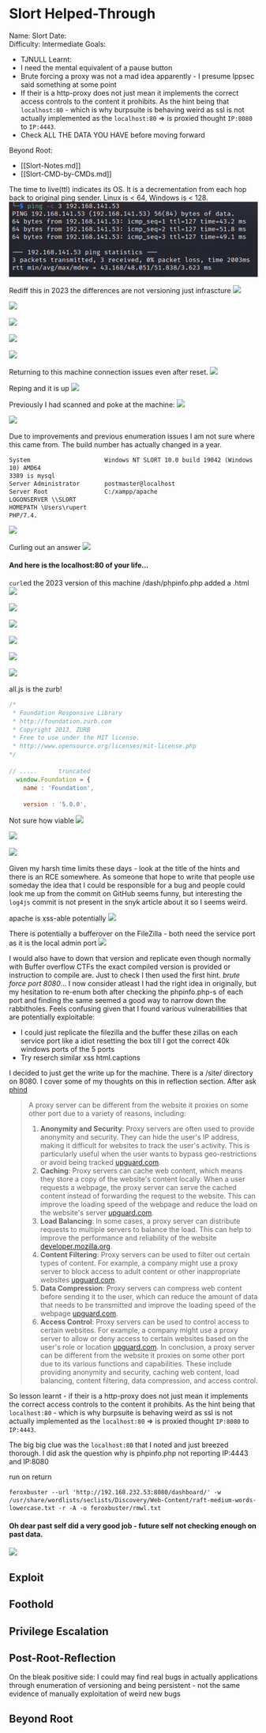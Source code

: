 # Slort Helped-Through

Name: Slort
Date:  
Difficulty:  Intermediate
Goals:  
- TJNULL 
Learnt:
- I need the mental equivalent of a pause button 
- Brute forcing a proxy was not a mad idea apparently - I presume Ippsec said something at some point 
- If their is a http-proxy does not just mean it implements the correct access controls to the content it prohibits. As the hint being that `localhost:80` - which is why burpsuite is behaving weird as ssl is not actually implemented as the `localhost:80` => is proxied thought `IP:8080` to `IP:4443`.
- Check ALL THE DATA YOU HAVE before moving forward

Beyond Root:
- [[Slort-Notes.md]]
- [[Slort-CMD-by-CMDs.md]]

The time to live(ttl) indicates its OS. It is a decrementation from each hop back to original ping sender. Linux is < 64, Windows is < 128.
![ping](Screenshots/ping.png)

Rediff this in 2023 the differences are not versioning just infrascture
![](samepagediffport.png)

![](phpyouradmin.png)

![](nmapity.png)

![](nc5040.png)

![](amap5040.png)

Returning to this machine connection issues even after reset.
![](4443-weirdness.png)

Reping and it is up
![](reping.png)

Previously I had scanned and poke at the machine:
![](4443-phpmyadmin.png)

![](cmesmbenum.png)

Due to improvements and previous enumeration issues I am not sure where this came from. The build number has actually changed in a year. 
```
System                     Windows NT SLORT 10.0 build 19042 (Windows 10) AMD64
3389 is mysql
Server Administrator       postmaster@localhost
Server Root                C:/xampp/apache
LOGONSERVER \\SLORT
HOMEPATH \Users\rupert
PHP/7.4.
```

![](moreweirdness.png)

Curling out an answer
![](curlingoutananswer.png)

#### And here is the localhost:80 of your life...

`curl`ed the 2023 version of this machine /dash/phpinfo.php added a .html 
![](backontarget.png)

![](apacheenv.png)

![](curlversioncheck.png)

![](phpzipfilters.png)

![](rupertsapacheonwebweird.png)

![](morelinksfromthezurbnucleifingerprint.png)

all.js is the zurb!
```js
/*
 * Foundation Responsive Library
 * http://foundation.zurb.com
 * Copyright 2013, ZURB
 * Free to use under the MIT license.
 * http://www.opensource.org/licenses/mit-license.php
*/

// .....      truncated
  window.Foundation = {
    name : 'Foundation',

    version : '5.0.0',
```

Not sure how viable
![](xxsincaptionsoforalllt6zurb.png)

![](htmlcaptions.png)

![](imagecaptions.png)

Given my harsh time limits these days - look at the title of the hints and there is an RCE somewhere. As someone that hope to write that people use someday the idea that I could be responsible for a bug and people could look me up from the commit on GitHub seems funny, but interesting the `log4js` commit is not present in the snyk article about it so I seems weird. 

apache is xss-able potentially
![](apachexxs-potential.png)

There is potentially a bufferover on the FileZilla - both need the service port as it is the local admin port
![](filezillabufferoverflow.png)

I would also have to down that version and replicate even though normally with Buffer overflow CTFs the exact compiled version is provided or instruction to compile are. Just to check I then used the first hint. *brute force port 8080*... I now consider atleast I had the right idea in originally, but my hesitation to re-enum both after checking the phpinfo.php-s of each port and finding the same seemed a good way to narrow down the rabbitholes. Feels confusing given that I found various vulnerabilities that are potentially exploitable:
- I could just replicate the filezilla and the buffer these zillas on each service port like a idiot resetting the box till I got the correct 40k windows ports of the 5 ports
- Try reserch similar xss html.captions 

I decided to just get the write up for the machine. There is a /site/ directory on 8080. I cover some of my thoughts on this in reflection section. After ask [phind](https://www.phind.com/search?cache=qy1ctb6rksarh87a2o3d3iqz) 

>A proxy server can be different from the website it proxies on some other port due to a variety of reasons, including:
>1. **Anonymity and Security**: Proxy servers are often used to provide anonymity and security. They can hide the user's IP address, making it difficult for websites to track the user's activity. This is particularly useful when the user wants to bypass geo-restrictions or avoid being tracked [upguard.com](https://www.upguard.com/blog/proxy-server).
>2. **Caching**: Proxy servers can cache web content, which means they store a copy of the website's content locally. When a user requests a webpage, the proxy server can serve the cached content instead of forwarding the request to the website. This can improve the loading speed of the webpage and reduce the load on the website's server [upguard.com](https://www.upguard.com/blog/proxy-server).
> 3. **Load Balancing**: In some cases, a proxy server can distribute requests to multiple servers to balance the load. This can help to improve the performance and reliability of the website [developer.mozilla.org](https://developer.mozilla.org/en-US/docs/Web/HTTP/Proxy_servers_and_tunneling).
> 4. **Content Filtering**: Proxy servers can be used to filter out certain types of content. For example, a company might use a proxy server to block access to adult content or other inappropriate websites [upguard.com](https://www.upguard.com/blog/proxy-server).
> 5. **Data Compression**: Proxy servers can compress web content before sending it to the user, which can reduce the amount of data that needs to be transmitted and improve the loading speed of the webpage [upguard.com](https://www.upguard.com/blog/proxy-server).
> 6. **Access Control**: Proxy servers can be used to control access to certain websites. For example, a company might use a proxy server to allow or deny access to certain websites based on the user's role or location [upguard.com](https://www.upguard.com/blog/proxy-server).
> In conclusion, a proxy server can be different from the website it proxies on some other port due to its various functions and capabilities. These include providing anonymity and security, caching web content, load balancing, content filtering, data compression, and access control.

So lesson learnt - if their is a http-proxy does not just mean it implements the correct access controls to the content it prohibits. As the hint being that `localhost:80` - which is why burpsuite is behaving weird as ssl is not actually implemented as the `localhost:80` => is proxied thought `IP:8080` to `IP:4443`.

The big big clue was the `localhost:80` that I noted and just breezed thorough. I did ask the question why is phpinfo.php not reporting IP:4443 and IP:8080

run on return
```
feroxbuster --url 'http://192.168.232.53:8080/dashboard/' -w /usr/share/wordlists/seclists/Discovery/Web-Content/raft-medium-words-lowercase.txt -r -A -o feroxbuster/rmwl.txt
```

#### Oh dear past self did a very good job - future self not checking enough on past data.
![](ohdear.png)
## Exploit

## Foothold

## Privilege Escalation

## Post-Root-Reflection  

On the bleak positive side: I could may find real bugs in actually applications through enumeration of versioning and being persistent - not the same evidence of manually exploitation of weird new bugs


## Beyond Root


